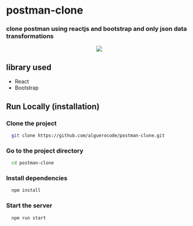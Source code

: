 # postman-clone
### clone postman using reactjs and bootstrap and only json data transformations

<p align="center">
  <img src="https://user-images.githubusercontent.com/75932477/124395936-005d4c00-dd18-11eb-9fbb-9c5458cdf22e.png">
</p>

## library used

- React
- Bootstrap
 

## Run Locally (installation)

### Clone the project

```bash
  git clone https://github.com/alguerocode/postman-clone.git
```

### Go to the project directory

```bash
  cd postman-clone
```

### Install dependencies

```bash
  npm install 
```

### Start the server

```bash
  npm run start
```
